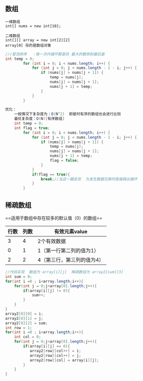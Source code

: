 

## 数组

```
一维数组
int[] nums = new int[10];

二维数组
int[][] array = new int[2][2]
array[0] 存的是数组对象
```

```java
///冒泡排序   :每一次内循环都是将 最大的数排到最后面
int temp = 0;
        for (int i = 0; i < nums.length; i++) {
            for (int j = 0; j < nums.length - 1 - i; j++) {
                if (nums[j] > nums[j + 1]) {
                    temp = nums[j];
                    nums[j] = nums[j + 1];
                    nums[j + 1] = temp;
                }
            }
        }

优化：
    一般情况下复杂度为：O(N^2)  即是时有序的数组也会进行比较 
    最优复杂度：O(N)[有序数组]
    int temp = 0;
	int flag = true;
        for (int i = 0; i < nums.length; i++) {
            for (int j = 0; j < nums.length - 1 - i; j++) {
                if (nums[j] > nums[j + 1]) {
                    temp = nums[j];
                    nums[j] = nums[j + 1];
                    nums[j + 1] = temp;
                    flag = false;
                }
            }
            if(flag == true){
                break;//当这一圈走完  为发生数据交换时直接跳出循环
            }
        }
```

## 稀疏数组



==适用于数组中存在较多的默认值（0）的数组==

| 行数 | 列数 | 有效元素value              |
| ---- | ---- | -------------------------- |
| 3    | 4    | 2个有效数据                |
| 0    | 1    | 1（第一行第二列的值为1）   |
| 2    | 2    | 4（第三行，第三列的值为4） |

```java
//代码实现  数组为 array[i][j]  稀疏数组为 array2[sum][3]
int sum = 0;
for(int i =0 ; i<array.length;i++){
    for(int j = 0;j<array[0].length;j++){
        if(array[i][j] != 0){
            sum++;
        }
    }
}
array2[0][0] = i;
array2[0][1] = j;
array2[0][2] = sum;
int row = 1;
for(int i =0 ; i<array.length;i++){
    int col = 0;
    for(int j = 0;j<array[0].length;j++){
        if(array[i][j] == 0){
           array2[row][col++] = i;
           array2[row][col++] = j;
           array2[row][col] = array[i][j];
        }
    }
}
```

